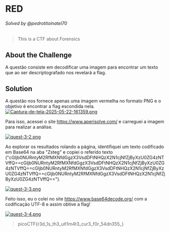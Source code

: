 # RED
###### Solved by @pedrotitoinatel70
> This is a CTF about Forensics
## About the Challenge
A questão consiste em decodificar uma imagem para encontrar um texto que ao ser descriptografado nos revelará a flag. 
## Solution
A questão nos fornece apenas uma imagem vermelha no formato PNG e o objetivo é encontrar a flag escondida nela.
[![Captura-de-tela-2025-05-22-161359.png](https://i.postimg.cc/HW2LZ2zK/Captura-de-tela-2025-05-22-161359.png)](https://postimg.cc/RqW9qwjQ)

 Para isso, acessei o site https://www.aperisolve.com/ e carreguei a imagem para realizar a análise.

 [![quest-3-2.png](https://i.postimg.cc/KzpHjCFw/quest-3-2.png)](https://postimg.cc/LYfT0CJ3)
 
Ao explorar os resultados rolando a página, identifiquei um texto codificado em Base64 na aba "Zsteg" e copiei o referido texto ("cGljb0NURntyM2RfMXNfdGgzX3VsdDFtNHQzX2N1cjNfZjByXzU0ZG4zNTVffQ==cGljb0NURntyM2RfMXNfdGgzX3VsdDFtNHQzX2N1cjNfZjByXzU0ZG4zNTVffQ==cGljb0NURntyM2RfMXNfdGgzX3VsdDFtNHQzX2N1cjNfZjByXzU0ZG4zNTVffQ==cGljb0NURntyM2RfMXNfdGgzX3VsdDFtNHQzX2N1cjNfZjByXzU0ZG4zNTVffQ==").

[![quest-3-3.png](https://i.postimg.cc/cHzF0YBN/quest-3-3.png)](https://postimg.cc/mzQYSPnd)

Feito isso, eu o colei no site https://www.base64decode.org/ com a codificação UTF-8 e assim obtive a flag!

[![quest-3-4.png](https://i.postimg.cc/7hsGpM3g/quest-3-4.png)](https://postimg.cc/p5jLjj1T)

> picoCTF{r3d_1s_th3_ult1m4t3_cur3_f0r_54dn355_}
